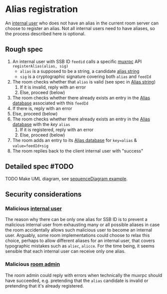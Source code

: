 # Alias registration

An [internal user](../Stakeholders/Internal%20user.md) who does not have an alias in the current room server can choose to register an alias. Not all internal users need to have aliases, so the process described here is optional.

## Rough spec

1. An internal user with SSB ID `feedid` calls a specific [muxrpc](https://github.com/ssb-js/muxrpc/) API `registerAlias(alias, sig)`
    - `alias` is a supposed to be a string, a candidate [alias string](Alias%20string.md)
    - `sig` is a cryptographic signature covering both `alias` and `feedId`
1. The room checks whether that `alias` is valid (see spec in [Alias string](Alias%20string.md))
	1. If it is invalid, reply with an error
	1. Else, proceed (below)
1. The room checks whether there already exists an entry in the [Alias database](Alias%20database.md) associated with this `feedId`
  1. If there is, reply with an error
  1. Else, proceed (below)
1. The room checks whether there already exists an entry in the [Alias database](Alias%20database.md) with the *key* `alias`
	1. If it is registered, reply with an error
	1. Else, proceed (below)
1. The room adds an entry to its [Alias database](Alias%20database.md) for `key=alias` & `value=feedId+sig`
1. The room replies back to the client internal user with "success"

## Detailed spec #TODO

TODO Make UML diagram, see [sequenceDiagram example](../Misc/sequenceDiagram%20example.md).

## Security considerations

### Malicious [internal user](../Stakeholders/Internal%20user.md)

The reason why there can be only one alias for SSB ID is to prevent a malicious internal user from exhausting many or all possible aliases in case the room accidentally allows such malicious user to become an internal user. Arguably, some room implementations could choose to relax this choice, perhaps to allow different aliases for an internal user, that covers typographic mistakes such as `aliec`, `alicce`. For the time being, it seems sensible that each internal user can receive only one alias.

### Malicious [room admin](../Stakeholders/Room%20admin.md)

The room admin could reply with errors when technically the muxrpc should have succeeded, e.g. pretending that the `alias` candidate is invalid or pretending that it's already registered.